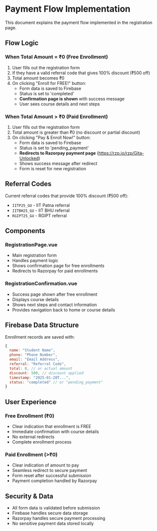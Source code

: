 # Payment Flow Implementation

This document explains the payment flow implemented in the registration page.

## Flow Logic

### When Total Amount = ₹0 (Free Enrollment)
1. User fills out the registration form
2. If they have a valid referral code that gives 100% discount (₹500 off)
3. Total amount becomes ₹0
4. On clicking "Enroll for FREE!" button:
   - Form data is saved to Firebase
   - Status is set to 'completed'
   - **Confirmation page is shown** with success message
   - User sees course details and next steps

### When Total Amount > ₹0 (Paid Enrollment)
1. User fills out the registration form
2. Total amount is greater than ₹0 (no discount or partial discount)
3. On clicking "Pay & Enroll Now!" button:
   - Form data is saved to Firebase
   - Status is set to 'pending_payment'
   - **Redirects to Razorpay payment page** (https://rzp.io/rzp/Gita-Unlocked)
   - Shows success message after redirect
   - Form is reset for new registration

## Referral Codes

Current referral codes that provide 100% discount (₹500 off):
- `IITP25_GU` - IIT Patna referral
- `IITBH25_GU` - IIT BHU referral  
- `RGIPT25_GU` - RGIPT referral

## Components

### RegistrationPage.vue
- Main registration form
- Handles payment logic
- Shows confirmation page for free enrollments
- Redirects to Razorpay for paid enrollments

### RegistrationConfirmation.vue
- Success page shown after free enrollment
- Displays course details
- Shows next steps and contact information
- Provides navigation back to home or course details

## Firebase Data Structure

Enrollment records are saved with:
```javascript
{
  name: "Student Name",
  phone: "Phone Number", 
  email: "Email Address",
  referral: "Referral Code",
  total: 0, // or actual amount
  discount: 500, // discount applied
  timestamp: "2025-01-28T...",
  status: "completed" // or "pending_payment"
}
```

## User Experience

### Free Enrollment (₹0)
- Clear indication that enrollment is FREE
- Immediate confirmation with course details
- No external redirects
- Complete enrollment process

### Paid Enrollment (>₹0)
- Clear indication of amount to pay
- Seamless redirect to secure payment
- Form reset after successful submission
- Payment completion handled by Razorpay

## Security & Data

- All form data is validated before submission
- Firebase handles secure data storage
- Razorpay handles secure payment processing
- No sensitive payment data stored locally
